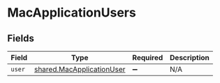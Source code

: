 # MacApplicationUsers


## Fields

| Field                                                                  | Type                                                                   | Required                                                               | Description                                                            |
| ---------------------------------------------------------------------- | ---------------------------------------------------------------------- | ---------------------------------------------------------------------- | ---------------------------------------------------------------------- |
| `user`                                                                 | [shared.MacApplicationUser](../../models/shared/macapplicationuser.md) | :heavy_minus_sign:                                                     | N/A                                                                    |